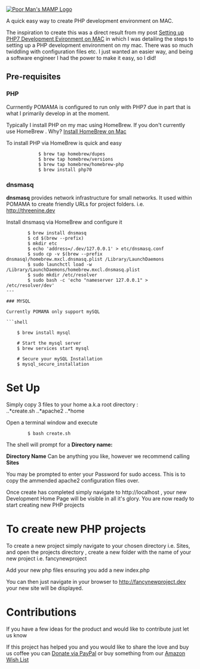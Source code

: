 [![Poor Man's MAMP Logo](https://threenine.co.uk/wp-content/uploads/2016/08/poormansmamp.png)](https://threenine.co.uk/setting-php7-development-mac-osx/)


A quick easy way to create PHP development environment on MAC. 

The inspiration to create this was a direct result from my post [Setting up PHP7 Development Evironment on MAC](https://threenine.co.uk/setting-php7-development-mac-osx/) in which I was detailing the steps to setting up a PHP development environment on my mac.  There was so much twiddling with configuration files etc.  I just wanted an easier way, and being a software engineer I had the power to make it easy, so I did!



## Pre-requisites

### PHP

Currnently POMAMA is configured to run only with PHP7 due in part that is what I primarily develop in at the moment. 

Typically I install PHP on my mac using HomeBrew. If you don't currently use HomeBrew . Why?  [Install HomeBrew on Mac](http://garywoodfine.com/install-homebrew-mac/)

To install PHP via HomeBrew is quick and easy
```shell
			$ brew tap homebrew/dupes
			$ brew tap homebrew/versions
			$ brew tap homebrew/homebrew-php
			$ brew install php70
```
### dnsmasq

**dnsmasq** provides network infrastructure for small networks.  It used within POMAMA to create friendly URLs for project folders. i.e. http://threenine.dev

Install dnsmasq via HomeBrew and configure it

```shell 
		$ brew install dnsmasq
        $ cd $(brew --prefix)
        $ mkdir etc
		$ echo 'address=/.dev/127.0.0.1' > etc/dnsmasq.conf
		$ sudo cp -v $(brew --prefix dnsmasq)/homebrew.mxcl.dnsmasq.plist /Library/LaunchDaemons
		$ sudo launchctl load -w /Library/LaunchDaemons/homebrew.mxcl.dnsmasq.plist
		$ sudo mkdir /etc/resolver
		$ sudo bash -c 'echo "nameserver 127.0.0.1" > /etc/resolver/dev'
---

### MYSQL

Currently POMAMA only support mySQL 

```shell

	$ brew install mysql

	# Start the mysql server
	$ brew services start mysql

	# Secure your mySQL Installation
	$ mysql_secure_installation
```

# Set Up

Simply copy 3 files to your home a.k.a root directory :  
..*create.sh
..*apache2
..*home

Open a terminal window and execute
```shell
		$ bash create.sh
```

The shell will prompt for a **Directory name:** 

**Directory Name**   Can be anything you like, however we recommend calling **Sites**


You may be prompted to enter your Password for sudo access.  This is to copy the ammended apache2 configuration files over.

Once create has completed simply navigate to http://localhost , your new Development Home Page will be visible in all it's glory. You are now ready to start creating new PHP projects

# To create new PHP projects

To create a new project simply navigate to your chosen directory i.e. Sites, and open the projects directory , create a new folder with the name of your new project i.e. fancynewproject

Add your new php files ensuring you add a new index.php 

You can then just navigate in your browser to http://fancynewproject.dev  your new site will be displayed.

# Contributions

If you have a few ideas for the product and would like to contribute just let us know 

If this project has helped you and you would like to share the love and buy us coffee you can [Donate via PayPal](https://www.paypal.me/geekiam) or buy something from our [Amazon Wish List](https://www.amazon.co.uk/registry/wishlist/3VBBD36KEPLO1?tag=threeninecons-21)




